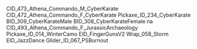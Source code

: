 CID_473_Athena_Commando_M_CyberKarate
CID_472_Athena_Commando_F_CyberKarate
Pickaxe_ID_234_CyberKarate
BID_309_CyberKarateMale
BID_308_CyberKarateFemale
na
CID_493_Athena_Commando_F_JurassicArchaeology
Pickaxe_ID_014_WinterCamo
EID_FingerGunsV2
Wrap_058_Storm
EID_JazzDance
Glider_ID_067_PSBurnout
